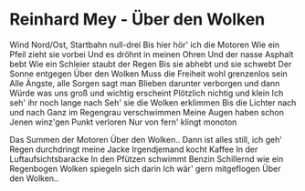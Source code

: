 # Reinhard Mey - Über den Wolken


Wind Nord/Ost, Startbahn null-drei
Bis hier hör' ich die Motoren
Wie ein Pfeil zieht sie vorbei
Und es dröhnt in meinen Ohren
Und der nasse Asphalt bebt
Wie ein Schleier staubt der Regen
Bis sie abhebt und sie schwebt
Der Sonne entgegen
Über den Wolken
Muss die Freiheit wohl grenzenlos sein
Alle Ängste, alle Sorgen sagt man
Blieben darunter verborgen und dann
Würde was uns groß und wichtig erscheint
Plötzlich nichtig und klein
Ich seh' ihr noch lange nach
Seh' sie die Wolken erklimmen
Bis die Lichter nach und nach
Ganz im Regengrau verschwimmen
Meine Augen haben schon
Jenen winz'gen Punkt verloren
Nur von fern' klingt monoton

Das Summen der Motoren
Über den Wolken..
Dann ist alles still, ich geh'
Regen durchdringt meine Jacke
Irgendjemand kocht Kaffee
In der Luftaufsichtsbaracke
In den Pfützen schwimmt Benzin
Schillernd wie ein Regenbogen
Wolken spiegeln sich darin
Ich wär' gern mitgeflogen
Über den Wolken..
